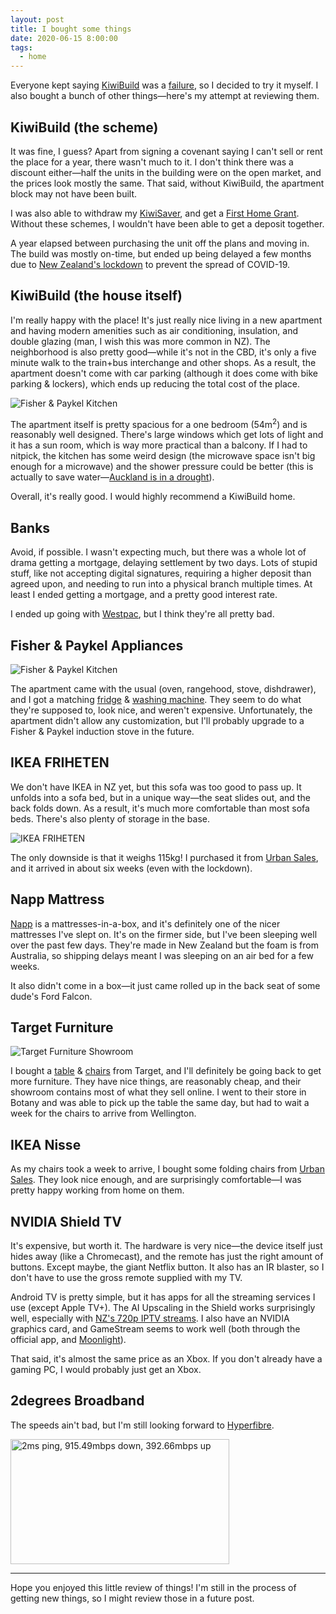 ```yaml
---
layout: post
title: I bought some things
date: 2020-06-15 8:00:00
tags:
  - home
---
```


Everyone kept saying [KiwiBuild](https://www.kiwibuild.govt.nz/) was a [failure](https://twitter.com/NZNationalParty/status/1208635781516025858), so I decided to try it myself. I also bought a bunch of other things—here's my attempt at reviewing them.

## KiwiBuild (the scheme)

It was fine, I guess? Apart from signing a covenant saying I can't sell or rent the place for a year, there wasn't much to it. I don't think there was a discount either—half the units in the building were on the open market, and the prices look mostly the same. That said, without KiwiBuild, the apartment block may not have been built.

I was also able to withdraw my [KiwiSaver](https://kaingaora.govt.nz/home-ownership/kiwisaver-first-home-withdrawal/), and get a [First Home Grant](https://kaingaora.govt.nz/home-ownership/first-home-grant/). Without these schemes, I wouldn't have been able to get a deposit together.

A year elapsed between purchasing the unit off the plans and moving in. The build was mostly on-time, but ended up being delayed a few months due to [New Zealand's lockdown](https://shorthand.radionz.co.nz/coronavirus-timeline/index.html) to prevent the spread of COVID-19.

## KiwiBuild (the house itself)

I'm really happy with the place! It's just really nice living in a new apartment and having modern amenities such as air conditioning, insulation, and double glazing (man, I wish this was more common in NZ). The neighborhood is also pretty good—while it's not in the CBD, it's only a five minute walk to the train+bus interchange and other shops. As a result, the apartment doesn't come with car parking (although it does come with bike parking & lockers), which ends up reducing the total cost of the place.

![Fisher & Paykel Kitchen](/images/house.jpg)

The apartment itself is pretty spacious for a one bedroom (54m<sup>2</sup>) and is reasonably well designed. There's large windows which get lots of light and it has a sun room, which is way more practical than a balcony. If I had to nitpick, the kitchen has some weird design (the microwave space isn't big enough for a microwave) and the shower pressure could be better (this is actually to save water—[Auckland is in a drought](https://aucklandwatersupply.co.nz/)).

Overall, it's really good. I would highly recommend a KiwiBuild home.

## Banks

Avoid, if possible. I wasn't expecting much, but there was a whole lot of drama getting a mortgage, delaying settlement by two days. Lots of stupid stuff, like not accepting digital signatures, requiring a higher deposit than agreed upon, and needing to run into a physical branch multiple times. At least I ended getting a mortgage, and a pretty good interest rate.

I ended up going with [Westpac](https://westpac.co.nz), but I think they're all pretty bad.

## Fisher & Paykel Appliances

![Fisher & Paykel Kitchen](/images/fisher-paykel.jpg)

The apartment came with the usual (oven, rangehood, stove, dishdrawer), and I got a matching [fridge](https://www.fisherpaykel.com/nz/kitchen/fridges-freezers/fridges/activesmartfridge-635mm-bottom-freezer-403l-5.RF402BRGX6.html) & [washing machine](https://www.fisherpaykel.com/nz/laundry/washing-machines/front-loaders/fabricsmart-8-0kg.WH8060F1.html). They seem to do what they're supposed to, look nice, and weren't expensive. Unfortunately, the apartment didn't allow any customization, but I'll probably upgrade to a Fisher & Paykel induction stove in the future.

## IKEA FRIHETEN

We don't have IKEA in NZ yet, but this sofa was too good to pass up. It unfolds into a sofa bed, but in a unique way—the seat slides out, and the back folds down. As a result, it's much more comfortable than most sofa beds. There's also plenty of storage in the base. 

![IKEA FRIHETEN](/images/ikea-friheten.jpg)

The only downside is that it weighs 115kg! I purchased it from [Urban Sales](https://www.urbansales.co.nz/ikea-friheten-three-seat-sofa-bed-skiftebo-dark-grey), and it arrived in about six weeks (even with the lockdown).

## Napp Mattress

[Napp](https://napp.co.nz/) is a mattresses-in-a-box, and it's definitely one of the nicer mattresses I've slept on. It's on the firmer side, but I've been sleeping well over the past few days. They're made in New Zealand but the foam is from Australia, so shipping delays meant I was sleeping on an air bed for a few weeks.

It also didn't come in a box—it just came rolled up in the back seat of some dude's Ford Falcon.

## Target Furniture

![Target Furniture Showroom](/images/target-furniture.jpg)

I bought a [table](https://www.targetfurniture.co.nz/veno-1500-extension-table) & [chairs](https://www.targetfurniture.co.nz/dining/furniture/chairs/liva-dining-chair-dark-grey) from Target, and I'll definitely be going back to get more furniture. They have nice things, are reasonably cheap, and their showroom contains most of what they sell online. I went to their store in Botany and was able to pick up the table the same day, but had to wait a week for the chairs to arrive from Wellington.

## IKEA Nisse

As my chairs took a week to arrive, I bought some folding chairs from [Urban Sales](https://www.urbansales.co.nz/ikea-nisse-folding-chair-black). They look nice enough, and are surprisingly comfortable—I was pretty happy working from home on them.

## NVIDIA Shield TV

It's expensive, but worth it. The hardware is very nice—the device itself just hides away (like a Chromecast), and the remote has just the right amount of buttons. Except maybe, the giant Netflix button. It also has an IR blaster, so I don't have to use the gross remote supplied with my TV.

Android TV is pretty simple, but it has apps for all the streaming services I use (except Apple TV+). The AI Upscaling in the Shield works surprisingly well, especially with [NZ's 720p IPTV streams](https://www.matthuisman.nz/2018/12/how-to-live-nz-iptv-channels-on-android.html). I also have an NVIDIA graphics card, and GameStream seems to work well (both through the official app, and [Moonlight](https://moonlight-stream.org/)).

That said, it's almost the same price as an Xbox. If you don't already have a gaming PC, I would probably just get an Xbox.

## 2degrees Broadband

The speeds ain't bad, but I'm still looking forward to [Hyperfibre](https://hyperfibre.chorus.co.nz/).

<img class="speedtest" alt="2ms ping, 915.49mbps down, 392.66mbps up" src="https://www.speedtest.net/result/9602841682.png" />

<style>
  img.speedtest {
    width: 350px !important;
    height: 200px !important;
  }
</style>

---

Hope you enjoyed this little review of things! I'm still in the process of getting new things, so I might review those in a future post.
